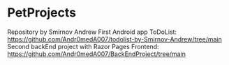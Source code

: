 # PetProjects
Repository by Smirnov Andrew
First Android app ToDoList: https://github.com/Andr0medA007/todolist-by-Smirnov-Andrew/tree/main
Second backEnd project with Razor Pages Frontend: https://github.com/Andr0medA007/BackEndProject/tree/main
